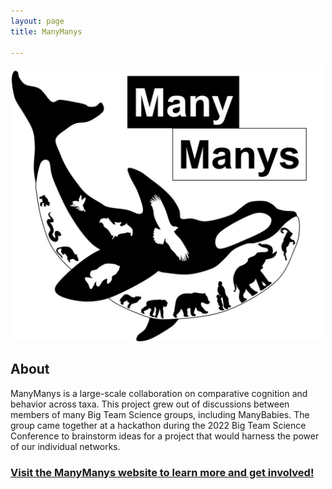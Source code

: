 ```yaml
---
layout: page
title: ManyManys

---
```


<p style="text-align:center"><img alt="" src="/assets/img/manymanys_logo.png" style="width:500px" /></p>


## About
ManyManys is a large-scale collaboration on comparative cognition and behavior across taxa. This project grew out of discussions between members of many Big Team Science groups, including ManyBabies. The group came together at a hackathon during the 2022 Big Team Science Conference to brainstorm ideas for a project that would harness the power of our individual networks. 

### [Visit the ManyManys website to learn more and get involved!](https://manymanys.github.io/)
